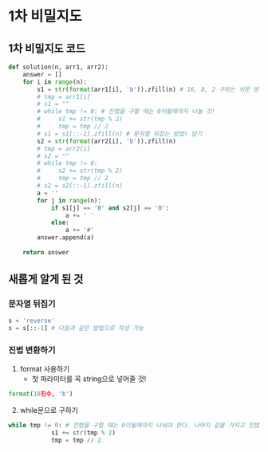 # 1차 비밀지도
## 1차 비밀지도 코드
```python
def solution(n, arr1, arr2):
    answer = []
    for i in range(n):
        s1 = str(format(arr1[i], 'b')).zfill(n) # 16, 8, 2 구하는 쉬운 방법 format(value 'b or o or x')
        # tmp = arr1[i]
        # s1 = ""
        # while tmp != 0: # 진법을 구할 때는 0이될때까지 나눌 것!
        #     s1 += str(tmp % 2)
        #     tmp = tmp // 2
        # s1 = s1[::-1].zfill(n) # 문자열 뒤집는 방법! 암기
        s2 = str(format(arr2[i], 'b')).zfill(n)
        # tmp = arr2[i]
        # s2 = ""
        # while tmp != 0: 
        #     s2 += str(tmp % 2)
        #     tmp = tmp // 2
        # s2 = s2[::-1].zfill(n)
        a = ''
        for j in range(n):
            if s1[j] == '0' and s2[j] == '0':
                a += ' '
            else:
                a += '#'
        answer.append(a)
        
    return answer
```
## 새롭게 알게 된 것
### 문자열 뒤집기
```python
s = 'reverse'
s = s[::-1] # 다음과 같은 방법으로 작성 가능
```
### 진법 변환하기
1. format 사용하기
    - 첫 파라미터를 꼭 string으로 넣어줄 것!
```python
format(10진수, 'b')
```
2. while문으로 구하기
```python
while tmp != 0: # 진법을 구할 때는 0이될때까지 나눠야 한다. 나머지 값을 가지고 진법을 만드는 과정이라서
            s1 += str(tmp % 2)
            tmp = tmp // 2
```